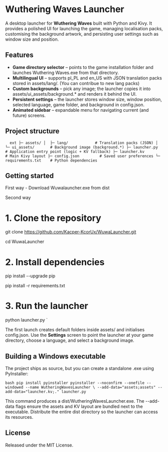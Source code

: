 ﻿# Wuthering Waves Launcher

A desktop launcher for **Wuthering Waves** built with Python and Kivy. It provides a polished UI for launching the game, managing localisation packs, customising the background artwork, and persisting user settings such as window size and position.

## Features

- **Game directory selector** – points to the game installation folder and launches Wuthering Waves.exe from that directory.
- **Multilingual UI** – supports pl_PL and en_US with JSON translation packs stored in assets/lang/. (You can contribue to new lang packs)
- **Custom backgrounds** – pick any image; the launcher copies it into assets/ui_assets/background.* and renders it behind the UI.
- **Persistent settings** – the launcher stores window size, window position, selected language, game folder, and background in config.json.
- **Animated sidebar** – expandable menu for navigating current (and future) screens.

## Project structure

`	ext
├─ assets/
│  ├─ lang/            # Translation packs (JSON)
│  └─ ui_assets/       # Background image (background.*)
├─ launcher.py         # Application entry point (logic + KV fallback)
├─ launcher.kv         # Main Kivy layout
├─ config.json         # Saved user preferences
└─ requirements.txt    # Python dependencies
`

## Getting started

First way - Download Wuwalauncher.exe from dist

Second way

# 1. Clone the repository

git clone https://github.com/Kacper-KcorUx/WuwaLauncher.git

cd WuwaLauncher

# 2. Install dependencies

pip install --upgrade pip

pip install -r requirements.txt

# 3. Run the launcher
python launcher.py
`

The first launch creates default folders inside assets/ and initialises config.json. Use the **Settings** screen to point the launcher at your game directory, choose a language, and select a background image.

## Building a Windows executable

The project ships as source, but you can create a standalone .exe using PyInstaller:

`bash
pip install pyinstaller
pyinstaller --noconfirm --onefile --windowed --name WutheringWavesLauncher \
  --add-data="assets;assets" --add-data="launcher.kv;." launcher.py
`

This command produces a dist/WutheringWavesLauncher.exe. The --add-data flags ensure the assets and KV layout are bundled next to the executable. Distribute the entire dist directory so the launcher can access its resources.

## License

Released under the MIT License.
